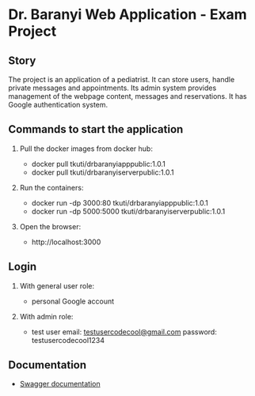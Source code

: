# Dr. Baranyi Web Application - Exam Project


## Story

The project is an application of a pediatrist. It can store users, handle private messages and appointments. Its admin system provides management of the webpage content, messages and reservations. It has Google authentication system.


## Commands to start the application

1. Pull the docker images from docker hub:
    - docker pull tkuti/drbaranyiapppublic:1.0.1
    - docker pull tkuti/drbaranyiserverpublic:1.0.1

2. Run the containers:
    - docker run -dp 3000:80 tkuti/drbaranyiapppublic:1.0.1
    - docker run -dp 5000:5000 tkuti/drbaranyiserverpublic:1.0.1

3. Open the browser:
    - http://localhost:3000



## Login

1. With general user role:
    - personal Google account

2. With admin role:
    - test user
        email: testusercodecool@gmail.com
        password: testusercodecool1234



## Documentation

- <i class="far fa-book-open"></i> [Swagger documentation](http://localhost:5000/api/docs/)


